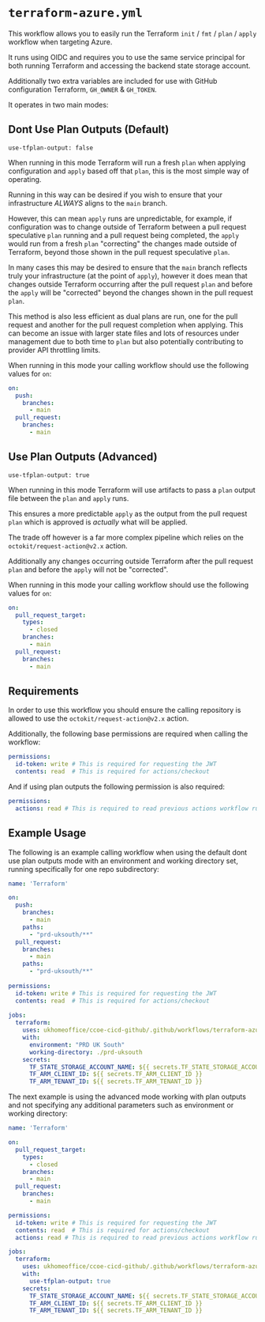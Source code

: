 # `terraform-azure.yml`

This workflow allows you to easily run the Terraform `init` / `fmt` / `plan` / `apply` workflow when targeting Azure.

It runs using OIDC and requires you to use the same service principal for both running Terraform and accessing the backend state storage account.

Additionally two extra variables are included for use with GitHub configuration Terraform, `GH_OWNER` & `GH_TOKEN`.

It operates in two main modes:

## Dont Use Plan Outputs (Default)
`use-tfplan-output: false`

When running in this mode Terraform will run a fresh `plan` when applying configuration and `apply` based off that `plan`, this is the most simple way of operating.

Running in this way can be desired if you wish to ensure that your infrastructure *ALWAYS* aligns to the `main` branch.

However, this can mean `apply` runs are unpredictable, for example, if configuration was to change outside of Terraform between a pull request speculative `plan` running and a pull request being completed, the `apply` would run from a fresh `plan` "correcting" the changes made outside of Terraform, beyond those shown in the pull request speculative `plan`.

In many cases this may be desired to ensure that the `main` branch reflects truly your infrastructure (at the point of `apply`), however it does mean that changes outside Terraform occurring after the pull request `plan` and before the `apply` will be "corrected" beyond the changes shown in the pull request `plan`.

This method is also less efficient as dual plans are run, one for the pull request and another for the pull request completion when applying. This can become an issue with larger state files and lots of resources under management due to both time to `plan` but also potentially contributing to provider API throttling limits.

When running in this mode your calling workflow should use the following values for `on`:

```yaml
on:
  push:
    branches: 
      - main
  pull_request:
    branches: 
      - main
```

## Use Plan Outputs (Advanced)
`use-tfplan-output: true`

When running in this mode Terraform will use artifacts to pass a `plan` output file between the `plan` and `apply` runs.

This ensures a more predictable `apply` as the output from the pull request `plan` which is approved is *actually* what will be applied.

The trade off however is a far more complex pipeline which relies on the `octokit/request-action@v2.x` action.

Additionally any changes occurring outside Terraform after the pull request `plan` and before the `apply` will not be "corrected".

When running in this mode your calling workflow should use the following values for `on`:

```yaml
on:
  pull_request_target:
    types:
      - closed
    branches:
      - main  
  pull_request:
    branches: 
      - main
```

## Requirements
In order to use this workflow you should ensure the calling repository is allowed to use the `octokit/request-action@v2.x` action.

Additionally, the following base permissions are required when calling the workflow:

```yaml
permissions:
  id-token: write # This is required for requesting the JWT
  contents: read  # This is required for actions/checkout
```

And if using plan outputs the following permission is also required:

```yaml
permissions:
  actions: read # This is required to read previous actions workflow runs
```

## Example Usage

The following is an example calling workflow when using the default dont use plan outputs mode with an environment and working directory set, running specifically for one repo subdirectory:

```yaml
name: 'Terraform'

on:
  push:
    branches: 
      - main
    paths:
      - "prd-uksouth/**"
  pull_request:
    branches: 
      - main
    paths:
      - "prd-uksouth/**"
      
permissions:
  id-token: write # This is required for requesting the JWT
  contents: read  # This is required for actions/checkout
  
jobs:
  terraform:
    uses: ukhomeoffice/ccoe-cicd-github/.github/workflows/terraform-azure.yml@v1.0.0
    with:
      environment: "PRD UK South"
      working-directory: ./prd-uksouth
    secrets:
      TF_STATE_STORAGE_ACCOUNT_NAME: ${{ secrets.TF_STATE_STORAGE_ACCOUNT_NAME }}
      TF_ARM_CLIENT_ID: ${{ secrets.TF_ARM_CLIENT_ID }}
      TF_ARM_TENANT_ID: ${{ secrets.TF_ARM_TENANT_ID }}
```

The next example is using the advanced mode working with plan outputs and not specifying any additional parameters such as environment or working directory:

```yaml
name: 'Terraform'

on:
  pull_request_target:
    types:
      - closed
    branches:
      - main  
  pull_request:
    branches: 
      - main

permissions:
  id-token: write # This is required for requesting the JWT
  contents: read  # This is required for actions/checkout
  actions: read # This is required to read previous actions workflow runs

jobs:
  terraform:
    uses: ukhomeoffice/ccoe-cicd-github/.github/workflows/terraform-azure.yml@v1.0.0
    with:
      use-tfplan-output: true
    secrets:
      TF_STATE_STORAGE_ACCOUNT_NAME: ${{ secrets.TF_STATE_STORAGE_ACCOUNT_NAME }}
      TF_ARM_CLIENT_ID: ${{ secrets.TF_ARM_CLIENT_ID }}
      TF_ARM_TENANT_ID: ${{ secrets.TF_ARM_TENANT_ID }}
```